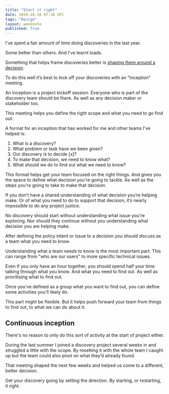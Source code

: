 ```yaml
---
title: "Start it right"
date: 2019-10-10 07:30 UTC
tags: "Design"
layout: weeknote
published: True
---
```


I've spent a fair amount of time doing discoveries in the last year.

Some better than others. And I've learnt loads.

Something that helps frame discoveries better is [shaping them around a decision](https://grillopress.github.io/2019/10/08/make-it-about-a-decision.html).

To do this well it’s best to kick off your discoveries with an “inception” meeting.

An inception is a project kickoff session.  Everyone who is part of the discovery team should be there. As well as any decision maker or stakeholder too.

This meeting helps you define the right scope and what you need to go find out.

A format for an inception that has worked for me and other teams I've helped is:

1. What is a discovery?
2. What problem or task have we been given?
3. Our discovery is to decide [x]?
4. To make that decision, we need to know what?
5. What should we do to find out what we need to know?

This format helps get your team focused on the right things. And gives you the space to define what decision you're going to tackle. As well as the steps you're going to take to make that decision.

If you don’t have a shared understanding of what decision you’re helping make. Or of what you need to do to support that decision, it’s nearly impossible to do any project justice.

No discovery should start without understanding what issue you're exploring. Nor should they continue without you understanding what decision you are helping make.

After defining the policy intent or issue to a decision you should discuss as a team what you need to know.

Understanding what a team needs to know is the most important part. This can range from "who are our users" to more specific technical issues.

Even if you only have an hour together, you should spend half your time talking through what you know. And what you need to find out. As well as prioritising what to find out.

Once you've defined as a group what you want to find out, you can define some activities you'll likely do.

This part might be flexible. But it helps push forward your team from things to find out, to what we can do about it.

## Continuous inception

There's no reason to only do this sort of activity at the start of project either.

During the last summer I joined a discovery project several weeks in and struggled a little with the scope. By resetting it with the whole team I caught up but the team could also pivot on what they’d already found.

That meeting shaped the next few weeks and helped us come to a different, better decision.

Get your discovery going by setting the direction. By starting, or restarting, it right.
